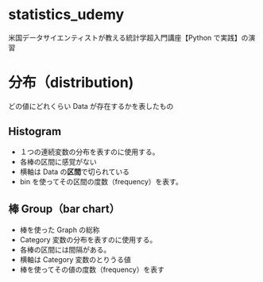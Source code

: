 # statistics_udemy
米国データサイエンティストが教える統計学超入門講座【Python で実践】の演習

# 分布（distribution)
どの値にどれくらい Data が存在するかを表したもの

## Histogram
- １つの連続変数の分布を表すのに使用する。
- 各棒の区間に感覚がない
- 横軸は Data の**区間**で切られている
- bin を使ってその区間の度数（frequency）を表す。

## 棒 Group（bar chart）
- 棒を使った Graph の総称
- Category 変数の分布を表すのに使用する。
- 各棒の区間には間隔がある。
- 横軸は Category 変数のとりうる値
- 棒を使ってその値の度数（frequency）を表す